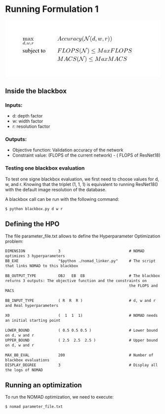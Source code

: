 # Running Formulation 1


![Formulation1](formulation1.jpg)


## Inside the blackbox

### Inputs:

* d: depth factor
* w: width factor
* r: resolution factor

### Outputs:

* Objective function: Validation accuracy of the network
* Constraint value: (FLOPS of the current network) - ( FLOPS of ResNet18)


### Testing one blackbox evaluation

To test one signe blackbox evaluation, we first need to choose values for d, w, and r. Knowing that the triplet (1, 1, 1) 
is equivalent to running ResNet18() with the default image resolution of the database.

A blackbox call can be run with the following command:

```
$ python blackbox.py d w r
```

## Defining the HPO 

The file parameter_file.txt allows to define the Hyperparameter Optimization problem: 

```
DIMENSION               3                               # NOMAD optimizes 3 hyperparameters
BB_EXE                  "$python ./nomad_linker.py"     # The script that links NOMAD to this blackbox

BB_OUTPUT_TYPE          OBJ   EB  EB                    # The blackbox returns 3 outputs: The objective function and the constraints on 
                                                        the FLOPS and MACS
                                                        
BB_INPUT_TYPE           ( R  R  R )                     # d, w and r and Real hyperparameters

X0                      (  1  1  1)                     # NOMAD needs an initial starting point       

LOWER_BOUND             ( 0.5 0.5 0.5 )                 # Lower bound on d, w and r
UPPER_BOUND             ( 2.5  2.5  2.5 )               # Upper bound on d, w and r

MAX_BB_EVAL             200                             # Number of blackbox evaluations
DISPLAY_DEGREE          3                               # Display all the logs of NOMAD
```



## Running an optimization

To run the NOMAD optimization, we need to execute: 

```
$ nomad parameter_file.txt
```


